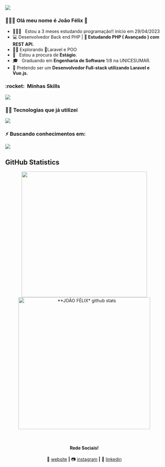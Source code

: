 ![](https://komarev.com/ghpvc/?username=joaofelixss&color=006bed)

<h3> 👨🏽‍🦱 Olá meu nome é João Félix 👋 </h3>

- 🧑🏽‍💻 &nbsp; Estou a 3 meses estudando programação!! início em 29/04/2023
- 💻 Desenvolvedor Back end PHP | **🌱 Estudando PHP ( Avançado ) com REST API.**
- 👨‍💻 Explorando 🔺Laravel e POO
- 💼 &nbsp; Estou a procura de **Estágio**.
- 🎓 &nbsp; Graduando em **Engenharia de Software** 1/8 na UNICESUMAR.
- 🚀 Pretendo ser um **Desenvolvedor Full-stack utilizando Laravel e Vue.js.**

<h3> :rocket: &nbsp;Minhas Skills </h3>

<p align="start">
  <a href="https://skillicons.dev">
    <img src="https://skillicons.dev/icons?i=php,mysql,bootstrap,git,html,css,figma,vscode" />
  </a>
</p>

<h3> 🧑‍💻&nbsp;Tecnologias que já utilizei</h3>

<p align="start">
  <a href="https://skillicons.dev">
    <img src="https://skillicons.dev/icons?i=js,react,vite,wordpress"/>
  </a>
</p>

<h3> ⚡&nbsp;Buscando conhecimentos em:</h3>

<p align="start">
  <a href="https://skillicons.dev">
    <img src="https://skillicons.dev/icons?i=php,postman,laravel"/>
  </a>
</p>

## **GitHub Statistics**

<div align="center">
<a href="https://github.com/joaofelixss">
  <img align="center" src="https://github-readme-stats.vercel.app/api/top-langs/?username=joaofelixss&langs_count=7&theme=dark&hide_langs_below=1&layout=compact"  heigth="160em" width="400px"/>
</a>

<a href="https://github.com/joaofelixss">
 <img align="center" src="https://github-readme-stats.vercel.app/api?username=joaofelixss&show_icons=true&theme=dark&line_height=33&count_private=true" alt="**JOÃO FÉLIX* github stats" heigth="160em" width="420px"/>
</a>

[website]: https://joaofelixss.github.io/
[instagram]: https://www.instagram.com/joaofelix.dev/
[linkedin]: https://www.linkedin.com/in/joaofelixss/
<br>

#### Rede Sociais!

🏡 [website][website] **|** 
📷 [instagram][instagram] **|** 
👔 [linkedin][linkedin]
